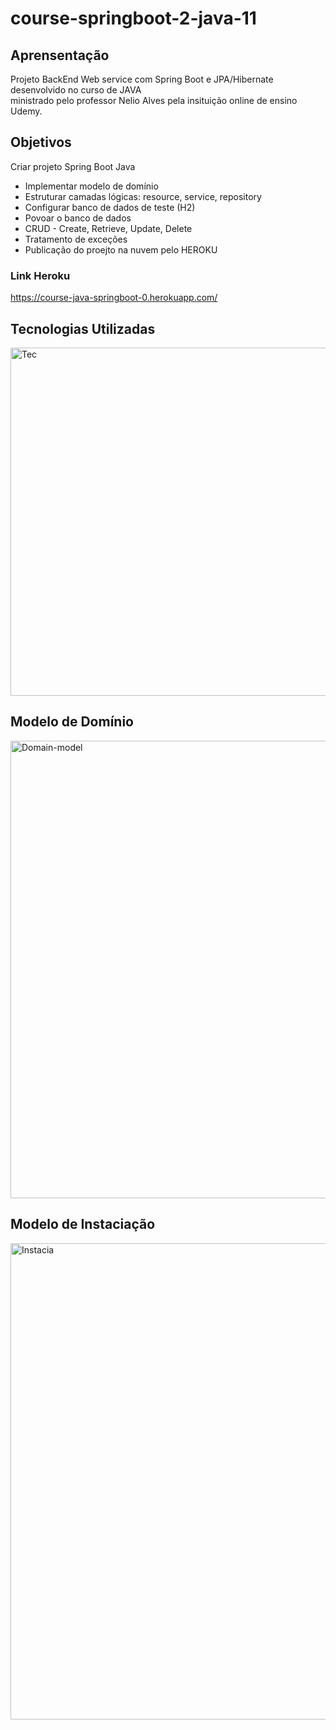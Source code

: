 # course-springboot-2-java-11


## Aprensentação

Projeto BackEnd Web service com Spring Boot e JPA/Hibernate desenvolvido no curso de JAVA  
ministrado pelo professor Nelio Alves pela insituição online de ensino Udemy.

## Objetivos
Criar projeto Spring Boot Java
- Implementar modelo de domínio
- Estruturar camadas lógicas: resource, service, repository
- Configurar banco de dados de teste (H2)
- Povoar o banco de dados
- CRUD - Create, Retrieve, Update, Delete
- Tratamento de exceções
- Publicação do proejto na nuvem pelo HEROKU 

### Link Heroku
https://course-java-springboot-0.herokuapp.com/

## Tecnologias Utilizadas

<img width="557" alt="Tec" src="https://user-images.githubusercontent.com/73432286/137976473-a3a6b9e1-f390-4c5a-b1a9-ca0a58daf0b1.png">

## Modelo de Domínio

<img width="732" alt="Domain-model" src="https://user-images.githubusercontent.com/73432286/137976635-475cd096-6a05-46dc-9749-74861e04c1e1.png">

## Modelo de Instaciação

<img width="762" alt="Instacia" src="https://user-images.githubusercontent.com/73432286/137976796-a12d9c97-ca61-4247-a782-3bc5a8903601.png">

